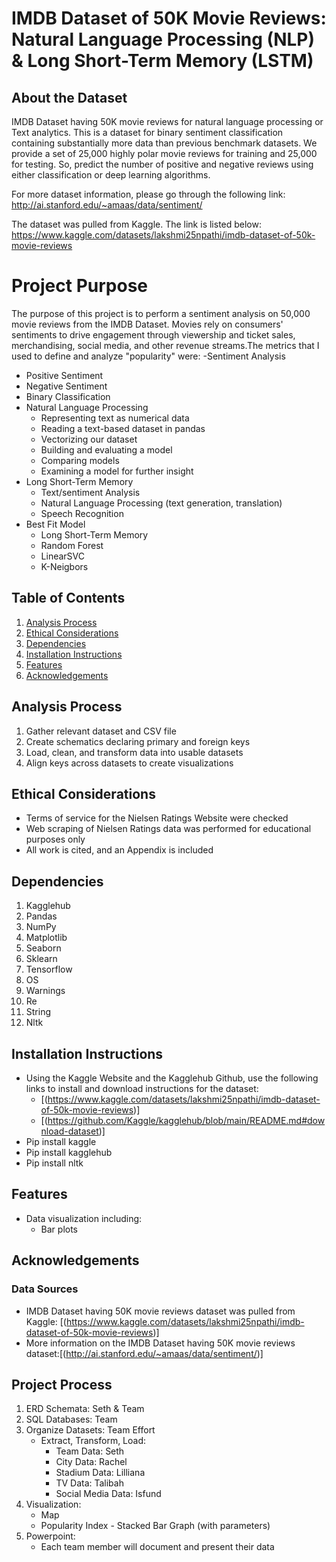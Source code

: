 # IMDB Dataset of 50K Movie Reviews: Natural Language Processing (NLP) & Long Short-Term Memory (LSTM)

## About the Dataset
IMDB Dataset having 50K movie reviews for natural language processing or Text analytics.
This is a dataset for binary sentiment classification containing substantially more data than previous benchmark datasets. We provide a set of 25,000 highly polar movie reviews for training and 25,000 for testing. So, predict the number of positive and negative reviews using either classification or deep learning algorithms.

For more dataset information, please go through the following link:
http://ai.stanford.edu/~amaas/data/sentiment/

The dataset was pulled from Kaggle. The link is listed below:
https://www.kaggle.com/datasets/lakshmi25npathi/imdb-dataset-of-50k-movie-reviews

# Project Purpose

The purpose of this project is to perform a sentiment analysis on 50,000 movie reviews from the IMDB Dataset. Movies rely on consumers' sentiments to drive engagement through viewership and ticket sales, merchandising, social media, and other revenue streams.The metrics that I used to define and analyze "popularity" were:
-Sentiment Analysis
  - Positive Sentiment
  - Negative Sentiment
- Binary Classification
- Natural Language Processing
  - Representing text as numerical data
  - Reading a text-based dataset in pandas
  - Vectorizing our dataset
  - Building and evaluating a model
  - Comparing models
  - Examining a model for further insight
- Long Short-Term Memory
  - Text/sentiment Analysis
  - Natural Language Processing (text generation, translation)
  - Speech Recognition
- Best Fit Model
  - Long Short-Term Memory
  - Random Forest
  - LinearSVC
  - K-Neigbors

## Table of Contents

1. [Analysis Process](#analysis-process)
2. [Ethical Considerations](#ethical-considerations)
3. [Dependencies](#dependencies)
4. [Installation Instructions](#installation-instructions)
5. [Features](#features)
6. [Acknowledgements](#acknowledgements)

## Analysis Process

1. Gather relevant dataset and CSV file
2. Create schematics declaring primary and foreign keys
3. Load, clean, and transform data into usable datasets
4. Align keys across datasets to create visualizations

## Ethical Considerations

- Terms of service for the Nielsen Ratings Website were checked
- Web scraping of Nielsen Ratings data was performed for educational purposes only
- All work is cited, and an Appendix is included

## Dependencies

1. Kagglehub
2. Pandas
3. NumPy
4. Matplotlib
5. Seaborn
6. Sklearn
7. Tensorflow
8. OS   
9. Warnings 
10. Re
11. String
12. Nltk

## Installation Instructions

- Using the Kaggle Website and the Kagglehub Github, use the following links to install and download instructions for the dataset:
  - [(https://www.kaggle.com/datasets/lakshmi25npathi/imdb-dataset-of-50k-movie-reviews)]
  - [(https://github.com/Kaggle/kagglehub/blob/main/README.md#download-dataset)]
- Pip install kaggle
- Pip install kagglehub
- Pip install nltk

## Features

- Data visualization including:
  - Bar plots

## Acknowledgements

### Data Sources

- IMDB Dataset having 50K movie reviews dataset was pulled from Kaggle: [(https://www.kaggle.com/datasets/lakshmi25npathi/imdb-dataset-of-50k-movie-reviews)]
- More information on the IMDB Dataset having 50K movie reviews dataset:[(http://ai.stanford.edu/~amaas/data/sentiment/)]

## Project Process

1. ERD Schemata: Seth & Team
2. SQL Databases: Team
3. Organize Datasets: Team Effort
   - Extract, Transform, Load:
     - Team Data: Seth
     - City Data: Rachel
     - Stadium Data: Lilliana
     - TV Data: Talibah
     - Social Media Data: Isfund
4. Visualization:
   - Map
   - Popularity Index - Stacked Bar Graph (with parameters)
5. Powerpoint:
   - Each team member will document and present their data
